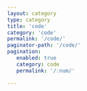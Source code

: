 ```yaml
---
layout: category
type: category
title: 'code'
category: 'code'
permalink: '/code/'
paginator-path: '/code/'
pagination:
   enabled: true
   category: code
   permalink: '/:num/'

---
```

